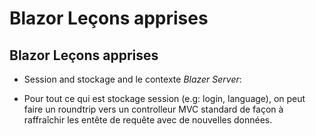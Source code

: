 
# Blazor Leçons apprises

## Blazor Leçons apprises


-  Session and stockage and le contexte *Blazer Server*:

 -  Pour tout ce qui est stockage session (e.g: login, language), on
    peut faire un roundtrip vers un controlleur MVC standard de
    façon à raffraîchir les entête de requête avec de nouvelles
    données.
